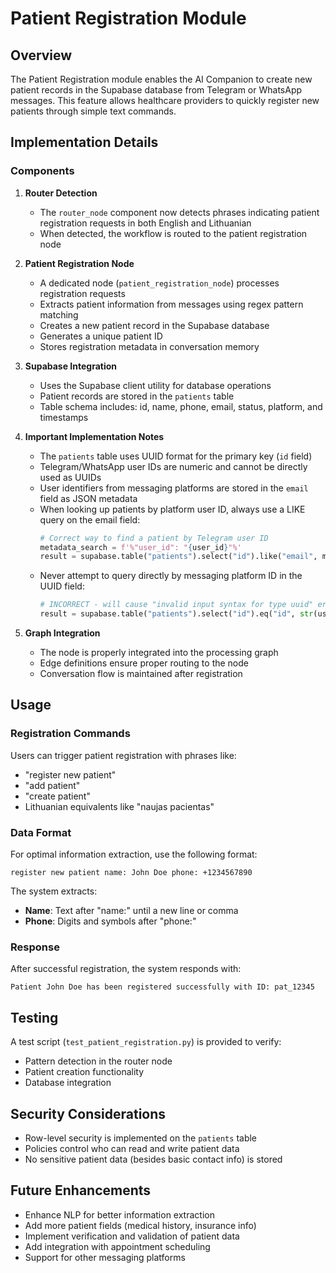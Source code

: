 # Patient Registration Module

## Overview
The Patient Registration module enables the AI Companion to create new patient records in the Supabase database from Telegram or WhatsApp messages. This feature allows healthcare providers to quickly register new patients through simple text commands.

## Implementation Details

### Components

1. **Router Detection**
   - The `router_node` component now detects phrases indicating patient registration requests in both English and Lithuanian
   - When detected, the workflow is routed to the patient registration node

2. **Patient Registration Node**
   - A dedicated node (`patient_registration_node`) processes registration requests
   - Extracts patient information from messages using regex pattern matching
   - Creates a new patient record in the Supabase database
   - Generates a unique patient ID
   - Stores registration metadata in conversation memory

3. **Supabase Integration**
   - Uses the Supabase client utility for database operations
   - Patient records are stored in the `patients` table
   - Table schema includes: id, name, phone, email, status, platform, and timestamps

4. **Important Implementation Notes**
   - The `patients` table uses UUID format for the primary key (`id` field)
   - Telegram/WhatsApp user IDs are numeric and cannot be directly used as UUIDs
   - User identifiers from messaging platforms are stored in the `email` field as JSON metadata
   - When looking up patients by platform user ID, always use a LIKE query on the email field:
     ```python
     # Correct way to find a patient by Telegram user ID
     metadata_search = f'%"user_id": "{user_id}"%'
     result = supabase.table("patients").select("id").like("email", metadata_search).execute()
     ```
   - Never attempt to query directly by messaging platform ID in the UUID field:
     ```python
     # INCORRECT - will cause "invalid input syntax for type uuid" error
     result = supabase.table("patients").select("id").eq("id", str(user_id)).execute()
     ```

5. **Graph Integration**
   - The node is properly integrated into the processing graph
   - Edge definitions ensure proper routing to the node
   - Conversation flow is maintained after registration

## Usage

### Registration Commands
Users can trigger patient registration with phrases like:
- "register new patient"
- "add patient"
- "create patient" 
- Lithuanian equivalents like "naujas pacientas"

### Data Format
For optimal information extraction, use the following format:
```
register new patient name: John Doe phone: +1234567890
```

The system extracts:
- **Name**: Text after "name:" until a new line or comma
- **Phone**: Digits and symbols after "phone:"

### Response
After successful registration, the system responds with:
```
Patient John Doe has been registered successfully with ID: pat_12345
```

## Testing
A test script (`test_patient_registration.py`) is provided to verify:
- Pattern detection in the router node
- Patient creation functionality
- Database integration

## Security Considerations
- Row-level security is implemented on the `patients` table
- Policies control who can read and write patient data
- No sensitive patient data (besides basic contact info) is stored

## Future Enhancements
- Enhance NLP for better information extraction
- Add more patient fields (medical history, insurance info)
- Implement verification and validation of patient data
- Add integration with appointment scheduling
- Support for other messaging platforms 